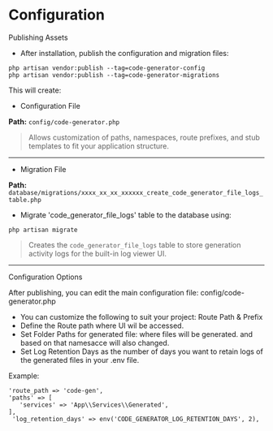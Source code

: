 #  Configuration
  Publishing Assets
- After installation, publish the configuration and migration files:
```
php artisan vendor:publish --tag=code-generator-config
php artisan vendor:publish --tag=code-generator-migrations
```
This will create:
-  Configuration File

**Path:** `config/code-generator.php`

> Allows customization of paths, namespaces, route prefixes, and stub templates to fit your application structure.

---

-   Migration File

**Path:**  `database/migrations/xxxx_xx_xx_xxxxxx_create_code_generator_file_logs_table.php`

- Migrate 'code_generator_file_logs' table to the database using:

```
php artisan migrate
```
> Creates the `code_generator_file_logs` table to store generation activity logs for the built-in log viewer UI.

---

 Configuration Options

After publishing, you can edit the main configuration file: config/code-generator.php

- You can customize the following to suit your project: Route Path & Prefix
- Define the Route path where UI wil be accessed.
- Set Folder Paths for generated file: where files will be generated. and  based on that namesacce will also changed. 
- Set Log Retention Days as the number of days you want to retain logs of the generated files in your .env file.

 Example:
 ```
'route_path => 'code-gen',
'paths' => [
    'services' => 'App\\Services\\Generated',
],
  'log_retention_days' => env('CODE_GENERATOR_LOG_RETENTION_DAYS', 2),
```
